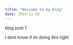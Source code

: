 ```yaml
---
title: "Welcome to my blog"
date: 2019-11-28
---
```


blog post 1 

I dont know if im doing this right 

